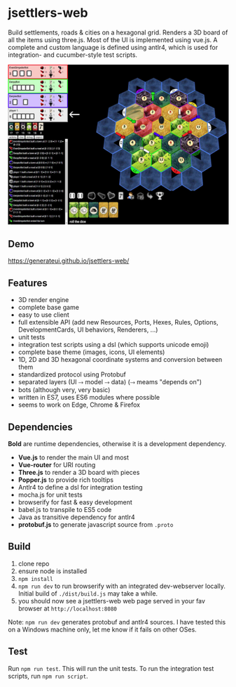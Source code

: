 # jsettlers-web

Build settlements, roads & cities on a hexagonal grid. Renders a 3D board of all
the items using three.js. Most of the UI is implemented using vue.js. A complete
and custom language is defined using antlr4, which is used for integration- and
cucumber-style test scripts.

![screenshot](doc/screenshots/02-04-2018.jpg)

## Demo
https://generateui.github.io/jsettlers-web/

## Features

 - 3D render engine
 - complete base game
 - easy to use client
 - full extensible API (add new Resources, Ports, Hexes, Rules, Options, DevelopmentCards, UI behaviors, Renderers, ...)
 - unit tests
 - integration test scripts using a dsl (which supports unicode emoji)
 - complete base theme (images, icons, UI elements)
 - 1D, 2D and 3D hexagonal coordinate systems and conversion between them
 - standardized protocol using Protobuf
 - separated layers (UI ⤑ model ⤑ data) (⤑ meams "depends on")
 - bots (although very, very basic)
 - written in ES7, uses ES6 modules where possible
 - seems to work on Edge, Chrome & Firefox

## Dependencies

**Bold** are runtime dependencies, otherwise it is a development dependency.

 - **Vue.js** to render the main UI and most
 - **Vue-router** for URI routing
 - **Three.js** to render a 3D board with pieces
 - **Popper.js** to provide rich tooltips
 - Antlr4 to define a dsl for integration testing
 - mocha.js for unit tests
 - browserify for fast & easy development
 - babel.js to transpile to ES5 code
 - Java as transitive dependency for antlr4
 - **protobuf.js** to generate javascript source from `.proto`

## Build

1. clone repo
2. ensure node is installed
3. `npm install`
4. `npm run dev` to run browserify with an integrated dev-webserver locally. Initial build of `./dist/build.js` may take a while.
5. you should now see a jsettlers-web web page served in your fav browser at `http://localhost:8080`

Note: `npm run dev` generates protobuf and antlr4 sources. I have tested this on a Windows machine only, let me know if it fails on other OSes.

## Test

Run `npm run test`. This will run the unit tests. To run the integration test scripts, run `npm run script`.